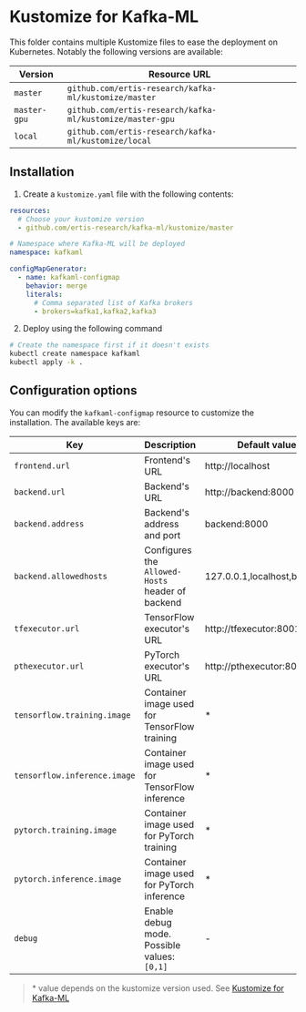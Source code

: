# Kustomize for Kafka-ML

This folder contains multiple Kustomize files to ease the deployment on
Kubernetes. Notably the following versions are available:

| Version      | Resource URL                                              |
| ------------ | --------------------------------------------------------- |
| `master`     | `github.com/ertis-research/kafka-ml/kustomize/master`     |
| `master-gpu` | `github.com/ertis-research/kafka-ml/kustomize/master-gpu` |
| `local`      | `github.com/ertis-research/kafka-ml/kustomize/local`      |

## Installation

1. Create a `kustomize.yaml` file with the following contents:

```yaml
resources:
  # Choose your kustomize version
  - github.com/ertis-research/kafka-ml/kustomize/master

# Namespace where Kafka-ML will be deployed
namespace: kafkaml

configMapGenerator:
  - name: kafkaml-configmap
    behavior: merge
    literals:
      # Comma separated list of Kafka brokers
      - brokers=kafka1,kafka2,kafka3
```

2. Deploy using the following command

```sh
# Create the namespace first if it doesn't exists
kubectl create namespace kafkaml
kubectl apply -k .
```

## Configuration options

You can modify the `kafkaml-configmap` resource to customize the installation.
The available keys are:

| Key                          | Description                                      | Default value               |
| ---------------------------- | ------------------------------------------------ | --------------------------- |
| `frontend.url`               | Frontend's URL                                   | http://localhost            |
| `backend.url`                | Backend's URL                                    | http://backend:8000         |
| `backend.address`            | Backend's address and port                       | backend:8000                |
| `backend.allowedhosts`       | Configures the `Allowed-Hosts` header of backend | 127.0.0.1,localhost,backend |
| `tfexecutor.url`             | TensorFlow executor's URL                        | http://tfexecutor:8001/     |
| `pthexecutor.url`            | PyTorch executor's URL                           | http://pthexecutor:8002/    |
| `tensorflow.training.image`  | Container image used for TensorFlow training     | \*                          |
| `tensorflow.inference.image` | Container image used for TensorFlow inference    | \*                          |
| `pytorch.training.image`     | Container image used for PyTorch training        | \*                          |
| `pytorch.inference.image`    | Container image used for PyTorch inference       | \*                          |
| `debug`                      | Enable debug mode. Possible values: `[0,1]`      | -                           |

> \* value depends on the kustomize version used. See
> [Kustomize for Kafka-ML](#kustomize-for-kafka-ml)
